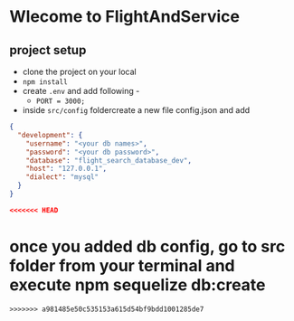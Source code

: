 # Wlecome to FlightAndService
## project setup
- clone the project on your local
- `npm install`
- create `.env` and add following -
     - `PORT = 3000;`
-  inside `src/config` foldercreate a new file config.json and add
```json
{
  "development": {
    "username": "<your db names>",
    "password": "<your db password>",
    "database": "flight_search_database_dev",
    "host": "127.0.0.1",
    "dialect": "mysql"
  }
}

<<<<<<< HEAD
```
once you added db config, go to src folder from your terminal and execute npm sequelize db:create
=======
``````    
>>>>>>> a981485e50c535153a615d54bf9bdd1001285de7

